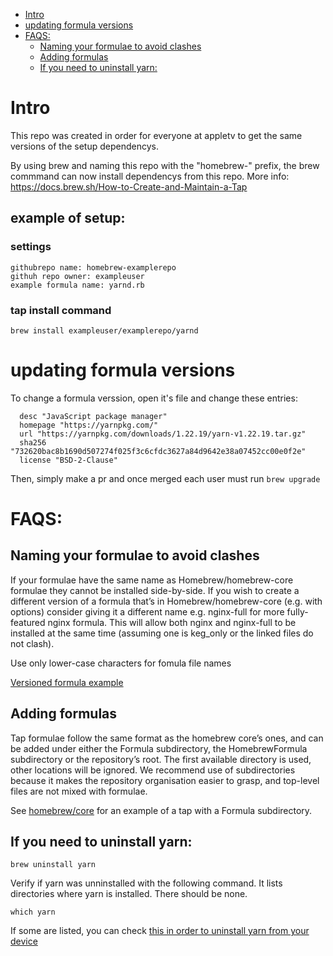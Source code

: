 - [Intro](#intro)
- [updating formula versions](#updating-formula-versions)
- [FAQS:](#faqs)
  - [Naming your formulae to avoid clashes](#naming-your-formulae-to-avoid-clashes)
  - [Adding formulas](#adding-formulas)
  - [If you need to uninstall yarn:](#if-you-need-to-uninstall-yarn)

# Intro
This repo was created in order for everyone at appletv to get the same versions of the setup dependencys.

By using brew and naming this repo with the "homebrew-" prefix, the brew commmand can now install dependencys from this repo.
More info: https://docs.brew.sh/How-to-Create-and-Maintain-a-Tap

## example of setup:

### settings
```
githubrepo name: homebrew-examplerepo
githuh repo owner: exampleuser
example formula name: yarnd.rb
```

### tap install command
``
brew install exampleuser/examplerepo/yarnd
``

# updating formula versions

To change a formula verssion, open it's file and change these entries:

```
  desc "JavaScript package manager"
  homepage "https://yarnpkg.com/"
  url "https://yarnpkg.com/downloads/1.22.19/yarn-v1.22.19.tar.gz"
  sha256 "732620bac8b1690d507274f025f3c6cfdc3627a84d9642e38a07452cc00e0f2e"
  license "BSD-2-Clause"
```

Then, simply make a pr and once merged each user must run `brew upgrade`

# FAQS:

## Naming your formulae to avoid clashes
If your formulae have the same name as Homebrew/homebrew-core formulae they cannot be installed side-by-side. If you wish to create a different version of a formula that’s in Homebrew/homebrew-core (e.g. with options) consider giving it a different name e.g. nginx-full for more fully-featured nginx formula. This will allow both nginx and nginx-full to be installed at the same time (assuming one is keg_only or the linked files do not clash).

Use only lower-case characters for fomula file names

[Versioned formula example](https://github.com/Homebrew/homebrew-core/blob/master/Formula/node%4014.rb)

## Adding formulas
Tap formulae follow the same format as the homebrew core’s ones, and can be added under either the Formula subdirectory, the HomebrewFormula subdirectory or the repository’s root. The first available directory is used, other locations will be ignored. We recommend use of subdirectories because it makes the repository organisation easier to grasp, and top-level files are not mixed with formulae.

See [homebrew/core](https://github.com/Homebrew/homebrew-core) for an example of a tap with a Formula subdirectory.

## If you need to uninstall yarn:

``
brew uninstall yarn
``

Verify if yarn was unninstalled with the following command. It lists directories where yarn is installed. There should be none.

``
which yarn 
``

If some are listed, you can check [this in order to uninstall yarn from your device](https://stackoverflow.com/questions/42334978/how-do-i-uninstall-yarn)



